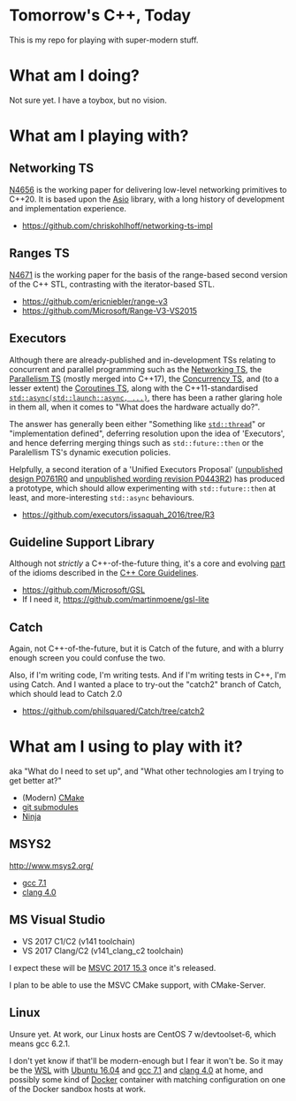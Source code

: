 # Tomorrow's C++, Today

This is my repo for playing with super-modern stuff.

# What am I doing?

Not sure yet. I have a toybox, but no vision.

# What am I playing with?

## Networking TS

[N4656](http://www.open-std.org/jtc1/sc22/wg21/docs/papers/2017/n4656.pdf) is the working paper for
delivering low-level networking primitives to C++20. It is based upon the [Asio](http://think-async.com/Asio)
library, with a long history of development and implementation experience.

* https://github.com/chriskohlhoff/networking-ts-impl

## Ranges TS

[N4671](http://www.open-std.org/jtc1/sc22/wg21/docs/papers/2017/n4671.pdf) is the working paper for
the basis of the range-based second version of the C++ STL, contrasting with the iterator-based STL.

* https://github.com/ericniebler/range-v3
* https://github.com/Microsoft/Range-V3-VS2015

## Executors

Although there are already-published and in-development TSs relating to concurrent and parallel programming
such as the [Networking TS](http://www.open-std.org/jtc1/sc22/wg21/docs/papers/2017/n4656.pdf),
the [Parallelism TS](http://www.open-std.org/jtc1/sc22/wg21/docs/papers/2015/n4507.pdf) (mostly merged into C++17),
the [Concurrency TS](http://www.open-std.org/jtc1/sc22/wg21/docs/papers/2015/p0159r0.html), and (to a lesser extent)
the [Coroutines TS](http://www.open-std.org/jtc1/sc22/wg21/docs/papers/2017/n4663.pdf), along with the C++11-standardised
[`std::async(std::launch::async, ...)`](http://en.cppreference.com/w/cpp/thread/async), there has been a rather glaring
hole in them all, when it comes to "What does the hardware actually do?".

The answer has generally been either "Something like [`std::thread`](http://en.cppreference.com/w/cpp/thread/thread)" or
"implementation defined", deferring resolution upon the idea of 'Executors', and hence deferring merging things
such as `std::future::then` or the Paralellism TS's dynamic execution policies.

Helpfully, a second iteration of a 'Unified Executors Proposal'
([unpublished design P0761R0](https://github.com/executors/issaquah_2016/blob/R3/explanatory.md) and
[unpublished wording revision P0443R2](https://github.com/executors/issaquah_2016/blob/R3/wording.md))
has produced a prototype, which should allow experimenting with `std::future::then` at least, and
more-interesting `std::async` behaviours.

* https://github.com/executors/issaquah_2016/tree/R3

## Guideline Support Library

Although not *strictly* a C++-of-the-future thing, it's a core and evolving
[part](http://isocpp.github.io/CppCoreGuidelines/CppCoreGuidelines#S-gsl) of
the idioms described in the [C++ Core Guidelines](http://isocpp.github.io/CppCoreGuidelines/CppCoreGuidelines).

* https://github.com/Microsoft/GSL
* If I need it, https://github.com/martinmoene/gsl-lite

## Catch

Again, not C++-of-the-future, but it is Catch of the future, and with a blurry enough screen you could
confuse the two.

Also, if I'm writing code, I'm writing tests. And if I'm writing tests in C++, I'm using Catch. And I wanted
a place to try-out the "catch2" branch of Catch, which should lead to Catch 2.0

* https://github.com/philsquared/Catch/tree/catch2

# What am I using to play with it?

aka "What do I need to set up", and "What other technologies am I trying to get better at?"

* (Modern) [CMake](https://cmake.org/)
* [git submodules](https://git-scm.com/book/en/v2/Git-Tools-Submodules)
* [Ninja](https://ninja-build.org/)

## MSYS2

http://www.msys2.org/

* [gcc 7.1](https://github.com/Alexpux/MINGW-packages/tree/master/mingw-w64-gcc)
* [clang 4.0](https://github.com/Alexpux/MINGW-packages/tree/master/mingw-w64-clang)

## MS Visual Studio

* VS 2017 C1/C2 (v141 toolchain)
* VS 2017 Clang/C2 (v141\_clang\_c2 toolchain)

I expect these will be [MSVC 2017 15.3](https://www.visualstudio.com/en-us/news/releasenotes/vs2017-preview-relnotes) once it's released.

I plan to be able to use the MSVC CMake support, with CMake-Server.

## Linux

Unsure yet. At work, our Linux hosts are CentOS 7 w/devtoolset-6, which means gcc 6.2.1.

I don't yet know if that'll be modern-enough but I fear it won't be. So it may
be the [WSL](https://msdn.microsoft.com/commandline/wsl/about) with [Ubuntu 16.04](http://releases.ubuntu.com/16.04/)
and [gcc 7.1](https://launchpad.net/~ubuntu-toolchain-r/+archive/ubuntu/test?field.series_filter=xenial) and
[clang 4.0](http://apt.llvm.org/) at home, and possibly some kind of [Docker](https://www.docker.com/) container
with matching configuration on one of the Docker sandbox hosts at work.
